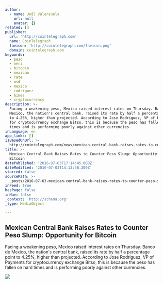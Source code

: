 ```yaml
---
author:
  - name: Joël Valenzuela
    url: null
    avatar: {}
related: []
publisher:
  url: 'http://cointelegraph.com'
  name: CoinTelegraph
  favicon: 'http://cointelegraph.com/favicon.png'
  domain: cointelegraph.com
keywords:
  - peso
  - neri
  - bitcoin
  - mexican
  - rate
  - usd
  - mexico
  - rodriguez
  - hikes
  - cryptocurrency
description: >-
  Facing a weakening peso, Mexico raised interest rates on Thursday. Banco de
  Mexico, the nation's central bank, raised its rate by half a percentage point
  to 4.25%, higher than projected. According to Jose Rodriguez, VP of Payments
  for cryptocurrency exchange Bitso, this is because the peso has fallen on hard
  times and is performing poorly against other currencies.
inLanguage: en
app_links: []
isBasedOnUrl: >-
  http://cointelegraph.com/news/mexican-central-bank-raises-rates-to-counter-peso-slump-opportunity-for-bitcoin
title: >-
  Mexican Central Bank Raises Rates to Counter Peso Slump: Opportunity for
  Bitcoin
datePublished: '2016-07-03T17:14:45.000Z'
dateModified: '2016-07-03T14:13:48.309Z'
starred: false
sourcePath: >-
  _posts/2016-07-03-mexican-central-bank-raises-rates-to-counter-peso-slump-opp.md
inFeed: true
hasPage: false
inNav: false
_context: 'http://schema.org'
_type: MediaObject

---
```

<article style=""><h1>Mexican Central Bank Raises Rates to Counter Peso Slump: Opportunity for Bitcoin</h1><p>Facing a weakening peso, Mexico raised interest rates on Thursday. Banco de Mexico, the nation's central bank, raised its rate by half a percentage point to 4.25%, higher than projected. According to Jose Rodriguez, VP of Payments for cryptocurrency exchange Bitso, this is because the peso has fallen on hard times and is performing poorly against other currencies.</p><img src="http://cointelegraph.com/images/725_aHR0cDovL2NvaW50ZWxlZ3JhcGguY29tL3N0b3JhZ2UvdXBsb2Fkcy92aWV3LzAxNjRlN2E5M2IyNzk3MzJhNWM5YmI1NGRhMjlhNDAxLmpwZw==.jpg" /></article>